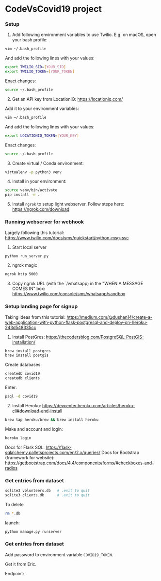 # CodeVsCovid19 project

### Setup

1. Add following environment variables to use Twilio. E.g. on macOS, open your bash profile:
```bash
vim ~/.bash_profile 
```
And add the following lines with your values:
```bash
export TWILIO_SID=[YOUR_SID]
export TWILIO_TOKEN=[YOUR_TOKEN]
```
Enact changes:
```bash
source ~/.bash_profile
```

2. Get an API key from LocationIQ: https://locationiq.com/

Add it to your environment variables:
```bash
vim ~/.bash_profile 
```
And add the following lines with your values:
```bash
export LOCATIONIQ_TOKEN=[YOUR_KEY]
```
Enact changes:
```bash
source ~/.bash_profile
```

3. Create virtual / Conda environment:
```bash
virtualenv -p python3 venv 
```

4. Install in your environment:
```bash
source venv/bin/activate
pip install -e .
```

5. Install `ngrok` to setup light webserver. Follow steps here: https://ngrok.com/download

### Running webserver for webhook

Largely following this tutorial: https://www.twilio.com/docs/sms/quickstart/python-msg-svc

1. Start local server
```bash
python run_server.py
```

2. ngrok magic
```bash
ngrok http 5000
```

3. Copy ngrok URL (with the `/whatsapp) in the "WHEN A MESSAGE COMES IN" box: https://www.twilio.com/console/sms/whatsapp/sandbox


### Setup landing page for signup

Taking ideas from this tutorial: https://medium.com/@dushan14/create-a-web-application-with-python-flask-postgresql-and-deploy-on-heroku-243d548335cc

1) Install PostGres: https://thecodersblog.com/PostgreSQL-PostGIS-installation/
```bash
brew install postgres
brew install postgis
```

Create databases:
```bash
createdb covid19
createdb clients
```

Enter:
```bash
psql -d covid19
```

2) Install Heroku: https://devcenter.heroku.com/articles/heroku-cli#download-and-install
```bash
brew tap heroku/brew && brew install heroku
```

Make and account and login:
```bash
heroku login
```


Docs for Flask SQL: https://flask-sqlalchemy.palletsprojects.com/en/2.x/queries/
Docs for Bootstrap (framework for website): https://getbootstrap.com/docs/4.4/components/forms/#checkboxes-and-radios


### Get entries from dataset


```bash
sqlite3 volunteers.db   # .exit to quit
sqlite3 clients.db      # .exit to quit
```

To delete
```bash
rm *.db
```

launch:
```bash
python manage.py runserver
```

### Get entries from dataset

Add password to environment variable `COVID19_TOKEN`.

Get it from Eric.

Endpoint: 


